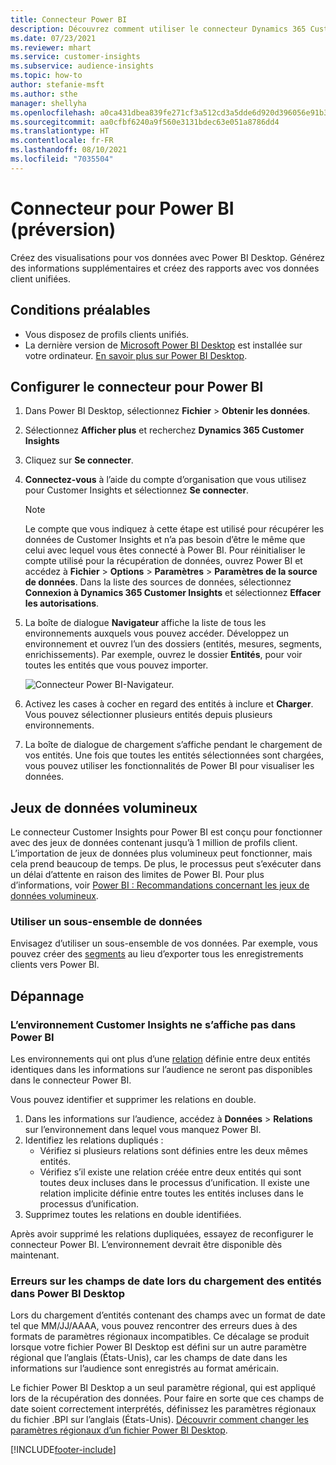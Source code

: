 ```yaml
---
title: Connecteur Power BI
description: Découvrez comment utiliser le connecteur Dynamics 365 Customer Insights dans Power BI.
ms.date: 07/23/2021
ms.reviewer: mhart
ms.service: customer-insights
ms.subservice: audience-insights
ms.topic: how-to
author: stefanie-msft
ms.author: sthe
manager: shellyha
ms.openlocfilehash: a0ca431dbea839fe271cf3a512cd3a5dde6d920d396056e91b33bcf7ed84272a
ms.sourcegitcommit: aa0cfbf6240a9f560e3131bdec63e051a8786dd4
ms.translationtype: HT
ms.contentlocale: fr-FR
ms.lasthandoff: 08/10/2021
ms.locfileid: "7035504"
---
```

# <a name="connector-for-power-bi-preview"></a>Connecteur pour Power BI (préversion)

Créez des visualisations pour vos données avec Power BI Desktop. Générez des informations supplémentaires et créez des rapports avec vos données client unifiées.

## <a name="prerequisites"></a>Conditions préalables

- Vous disposez de profils clients unifiés.
- La dernière version de [Microsoft Power BI Desktop](https://powerbi.microsoft.com/desktop/) est installée sur votre ordinateur. [En savoir plus sur Power BI Desktop](/power-bi/desktop-what-is-desktop).

## <a name="configure-the-connector-for-power-bi"></a>Configurer le connecteur pour Power BI

1. Dans Power BI Desktop, sélectionnez **Fichier** > **Obtenir les données**.

1. Sélectionnez **Afficher plus** et recherchez **Dynamics 365 Customer Insights**

1. Cliquez sur **Se connecter**.

1. **Connectez-vous** à l’aide du compte d’organisation que vous utilisez pour Customer Insights et sélectionnez **Se connecter**.
   > [!NOTE]
   > Le compte que vous indiquez à cette étape est utilisé pour récupérer les données de Customer Insights et n’a pas besoin d’être le même que celui avec lequel vous êtes connecté à Power BI. Pour réinitialiser le compte utilisé pour la récupération de données, ouvrez Power BI et accédez à **Fichier** > **Options** > **Paramètres** > **Paramètres de la source de données**. Dans la liste des sources de données, sélectionnez **Connexion à Dynamics 365 Customer Insights** et sélectionnez **Effacer les autorisations**.  

1. La boîte de dialogue **Navigateur** affiche la liste de tous les environnements auxquels vous pouvez accéder. Développez un environnement et ouvrez l’un des dossiers (entités, mesures, segments, enrichissements). Par exemple, ouvrez le dossier **Entités**, pour voir toutes les entités que vous pouvez importer.

   ![Connecteur Power BI-Navigateur.](media/power-bi-navigator.png "Connecteur Power BI Navigateur")

1. Activez les cases à cocher en regard des entités à inclure et **Charger**. Vous pouvez sélectionner plusieurs entités depuis plusieurs environnements.

1. La boîte de dialogue de chargement s’affiche pendant le chargement de vos entités. Une fois que toutes les entités sélectionnées sont chargées, vous pouvez utiliser les fonctionnalités de Power BI pour visualiser les données.

## <a name="large-data-sets"></a>Jeux de données volumineux

Le connecteur Customer Insights pour Power BI est conçu pour fonctionner avec des jeux de données contenant jusqu’à 1 million de profils client. L’importation de jeux de données plus volumineux peut fonctionner, mais cela prend beaucoup de temps. De plus, le processus peut s’exécuter dans un délai d’attente en raison des limites de Power BI. Pour plus d’informations, voir [Power BI : Recommandations concernant les jeux de données volumineux](/power-bi/admin/service-premium-what-is#large-datasets). 

### <a name="work-with-a-subset-of-data"></a>Utiliser un sous-ensemble de données

Envisagez d’utiliser un sous-ensemble de vos données. Par exemple, vous pouvez créer des [segments](segments.md) au lieu d’exporter tous les enregistrements clients vers Power BI.

## <a name="troubleshooting"></a>Dépannage

### <a name="customer-insights-environment-doesnt-show-in-power-bi"></a>L’environnement Customer Insights ne s’affiche pas dans Power BI

Les environnements qui ont plus d’une [relation](relationships.md) définie entre deux entités identiques dans les informations sur l’audience ne seront pas disponibles dans le connecteur Power BI.

Vous pouvez identifier et supprimer les relations en double.

1. Dans les informations sur l’audience, accédez à **Données** > **Relations** sur l’environnement dans lequel vous manquez Power BI.
2. Identifiez les relations dupliqués :
   - Vérifiez si plusieurs relations sont définies entre les deux mêmes entités.
   - Vérifiez s’il existe une relation créée entre deux entités qui sont toutes deux incluses dans le processus d’unification. Il existe une relation implicite définie entre toutes les entités incluses dans le processus d’unification.
3. Supprimez toutes les relations en double identifiées.

Après avoir supprimé les relations dupliquées, essayez de reconfigurer le connecteur Power BI. L’environnement devrait être disponible dès maintenant.

### <a name="errors-on-date-fields-when-loading-entities-in-power-bi-desktop"></a>Erreurs sur les champs de date lors du chargement des entités dans Power BI Desktop

Lors du chargement d’entités contenant des champs avec un format de date tel que MM/JJ/AAAA, vous pouvez rencontrer des erreurs dues à des formats de paramètres régionaux incompatibles. Ce décalage se produit lorsque votre fichier Power BI Desktop est défini sur un autre paramètre régional que l’anglais (États-Unis), car les champs de date dans les informations sur l’audience sont enregistrés au format américain.

Le fichier Power BI Desktop a un seul paramètre régional, qui est appliqué lors de la récupération des données. Pour faire en sorte que ces champs de date soient correctement interprétés, définissez les paramètres régionaux du fichier .BPI sur l’anglais (États-Unis). [Découvrir comment changer les paramètres régionaux d’un fichier Power BI Desktop](/power-bi/fundamentals/supported-languages-countries-regions.md#choose-the-locale-for-importing-data-into-power-bi-desktop).

[!INCLUDE[footer-include](../includes/footer-banner.md)]
